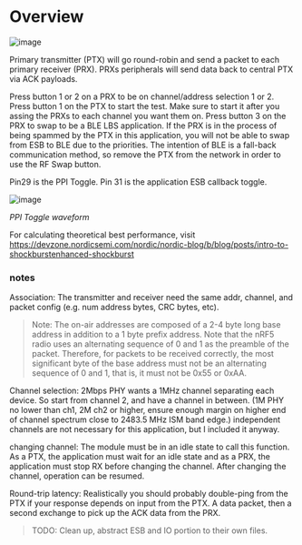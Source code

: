 # Overview

![image](https://github.com/droidecahedron/esb_multi/assets/63935881/17b1016d-957e-4745-af8d-fea1c5574c49)

Primary transmitter (PTX) will go round-robin and send a packet to each primary receiver (PRX). PRXs peripherals will send data back to central PTX via ACK payloads.

Press button 1 or 2 on a PRX to be on channel/address selection 1 or 2.
Press button 1 on the PTX to start the test. Make sure to start it after you assing the PRXs to each channel you want them on.
Press button 3 on the PRX to swap to be a BLE LBS application.
If the PRX is in the process of being spammed by the PTX in this application, you will not be able to swap from ESB to BLE due to the priorities. The intention of BLE is a fall-back communication method, so remove the PTX from the network in order to use the RF Swap button.

Pin29 is the PPI Toggle. Pin 31 is the application ESB callback toggle.

![image](https://github.com/droidecahedron/esb_multi/assets/63935881/b66ecdc6-a054-44c3-990f-8c63356a7170)

*PPI Toggle waveform*

For calculating theoretical best performance, visit https://devzone.nordicsemi.com/nordic/nordic-blog/b/blog/posts/intro-to-shockburstenhanced-shockburst

### notes
Association: The transmitter and receiver need the same addr, channel, and packet config (e.g. num address bytes, CRC bytes, etc).
> Note: The on-air addresses are composed of a 2-4 byte long base address in addition to a 1 byte prefix address. Note that the nRF5 radio uses an alternating sequence of 0 and 1 as the preamble of the packet. Therefore, for packets to be received correctly, the most significant byte of the base address must not be an alternating sequence of 0 and 1, that is, it must not be 0x55 or 0xAA.

Channel selection: 2Mbps PHY wants a 1MHz channel separating each device. So start from channel 2, and have a channel in between. (1M PHY no lower than ch1, 2M ch2 or higher, ensure enough margin on higher end of channel spectrum close to 2483.5 MHz ISM band edge.)
independent channels are not necessary for this application, but I included it anyway.

changing channel: The module must be in an idle state to call this function. As a PTX, the application must wait for an idle state and as a PRX, the application must stop RX before changing the channel. After changing the channel, operation can be resumed.

Round-trip latency: Realistically you should probably double-ping from the PTX if your response depends on input from the PTX. A data packet, then a second exchange to pick up the ACK data from the PRX.

> TODO:
Clean up, abstract ESB and IO portion to their own files.